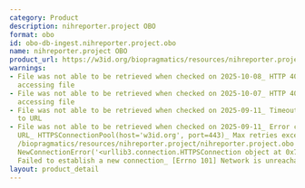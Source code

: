 ```yaml
---
category: Product
description: nihreporter.project OBO
format: obo
id: obo-db-ingest.nihreporter.project.obo
name: nihreporter.project OBO
product_url: https://w3id.org/biopragmatics/resources/nihreporter.project/nihreporter.project.obo
warnings:
- File was not able to be retrieved when checked on 2025-10-08_ HTTP 404 error when
  accessing file
- File was not able to be retrieved when checked on 2025-10-07_ HTTP 404 error when
  accessing file
- File was not able to be retrieved when checked on 2025-09-11_ Timeout connecting
  to URL
- File was not able to be retrieved when checked on 2025-09-11_ Error connecting to
  URL_ HTTPSConnectionPool(host='w3id.org', port=443)_ Max retries exceeded with url_
  /biopragmatics/resources/nihreporter.project/nihreporter.project.obo (Caused by
  NewConnectionError('<urllib3.connection.HTTPSConnection object at 0x7f28e32a9990>_
  Failed to establish a new connection_ [Errno 101] Network is unreachable'))
layout: product_detail
---
```

